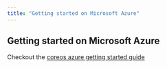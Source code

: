 ```yaml
---
title: "Getting started on Microsoft Azure"
---
```



Getting started on Microsoft Azure
----------------------------------

Checkout the [coreos azure getting started guide](/{{page.version}}/docs/getting-started-guides/coreos/azure/README)




